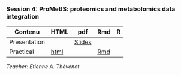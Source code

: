 ### Session 4: ProMetIS: proteomics and metabolomics data integration
        
| Contenu | HTML | pdf | Rmd | R |
|--------------------------------------------------|------|------|-----|-----|
| Presentation |  | [Slides](dubii_session4_ProMetIS_presentation.pdf) |  |
| Practical | [html](dubii_session4_ProMetIS_practical.html) |  | [Rmd](dubii_session4_ProMetIS_practical.Rmd) |  |

*Teacher: Etienne A. Thévenot*
